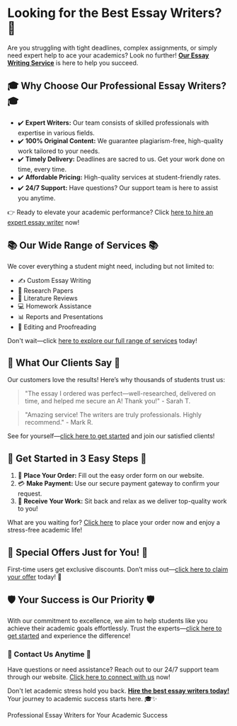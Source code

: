 <h1>Looking for the Best Essay Writers? 🌟</h1>

<p>Are you struggling with tight deadlines, complex assignments, or simply need expert help to ace your academics? Look no further! <strong><a href="https://tinyurl.com/topessay?keyword=essay+writers" target="_blank">Our Essay Writing Service</a></strong> is here to help you succeed.</p>

<h2>🎓 Why Choose Our Professional Essay Writers? 🎓</h2>
<ul>
    <li>✔️ <strong>Expert Writers:</strong> Our team consists of skilled professionals with expertise in various fields.</li>
    <li>✔️ <strong>100% Original Content:</strong> We guarantee plagiarism-free, high-quality work tailored to your needs.</li>
    <li>✔️ <strong>Timely Delivery:</strong> Deadlines are sacred to us. Get your work done on time, every time.</li>
    <li>✔️ <strong>Affordable Pricing:</strong> High-quality services at student-friendly rates.</li>
    <li>✔️ <strong>24/7 Support:</strong> Have questions? Our support team is here to assist you anytime.</li>
</ul>

<p>👉 Ready to elevate your academic performance? Click <a href="https://tinyurl.com/topessay?keyword=essay+writers" target="_blank">here to hire an expert essay writer</a> now!</p>

<h2>📚 Our Wide Range of Services 📚</h2>
<p>We cover everything a student might need, including but not limited to:</p>
<ul>
    <li>✍️ Custom Essay Writing</li>
    <li>📜 Research Papers</li>
    <li>📖 Literature Reviews</li>
    <li>💻 Homework Assistance</li>
    <li>📊 Reports and Presentations</li>
    <li>📝 Editing and Proofreading</li>
</ul>
<p>Don't wait—click <a href="https://tinyurl.com/topessay?keyword=essay+writers" target="_blank">here to explore our full range of services</a> today!</p>

<h2>🌟 What Our Clients Say 🌟</h2>
<p>Our customers love the results! Here’s why thousands of students trust us:</p>
<blockquote>
    "The essay I ordered was perfect—well-researched, delivered on time, and helped me secure an A! Thank you!" - Sarah T.
</blockquote>
<blockquote>
    "Amazing service! The writers are truly professionals. Highly recommend." - Mark R.
</blockquote>
<p>See for yourself—<a href="https://tinyurl.com/topessay?keyword=essay+writers" target="_blank">click here to get started</a> and join our satisfied clients!</p>

<h2>🚀 Get Started in 3 Easy Steps 🚀</h2>
<ol>
    <li>📄 <strong>Place Your Order:</strong> Fill out the easy order form on our website.</li>
    <li>💳 <strong>Make Payment:</strong> Use our secure payment gateway to confirm your request.</li>
    <li>🎉 <strong>Receive Your Work:</strong> Sit back and relax as we deliver top-quality work to you!</li>
</ol>
<p>What are you waiting for? <a href="https://tinyurl.com/topessay?keyword=essay+writers" target="_blank">Click here</a> to place your order now and enjoy a stress-free academic life!</p>

<h2>📌 Special Offers Just for You! 📌</h2>
<p>First-time users get exclusive discounts. Don’t miss out—<a href="https://tinyurl.com/topessay?keyword=essay+writers" target="_blank">click here to claim your offer</a> today! 🎁</p>

<h2>🛡️ Your Success is Our Priority 🛡️</h2>
<p>With our commitment to excellence, we aim to help students like you achieve their academic goals effortlessly. Trust the experts—<a href="https://tinyurl.com/topessay?keyword=essay+writers" target="_blank">click here to get started</a> and experience the difference!</p>

<h3>💼 Contact Us Anytime 💼</h3>
<p>Have questions or need assistance? Reach out to our 24/7 support team through our website. <a href="https://tinyurl.com/topessay?keyword=essay+writers" target="_blank">Click here to connect with us</a> now!</p>

<p>Don't let academic stress hold you back. <strong><a href="https://tinyurl.com/topessay?keyword=essay+writers" target="_blank">Hire the best essay writers today!</a></strong> Your journey to academic success starts here. 🎓✨</p>
Professional Essay Writers for Your Academic Success
